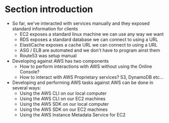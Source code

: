 # Section introduction

- So far, we've interacted with services manually and they exposed standard information for clients
    - EC2 exposes a standard linux machine we can use any way we want
    - RDS exposes a standard database we can connect to using a URL
    - ElastiCache exposes a cache URL we can connect to using a URL
    - ASG / ELB are automated and we don't have to program ainst them
    - Route53 was setup manual
- Developing against AWS has two components
    - How to perform interactions with AWS without using the Online Console?
    - How to interact with AWS Proprietary services? S3, DynamoDB etc...
- Developing and performing AWS tasks against AWS can be done in several ways:
    - Using the AWS CLI on our local computer
    - Using the AWS CLI on our EC2 machines
    - Using the AWS SDK on our local computer
    - Using the AWS SDK on our EC2 machines
    - Using the AWS Instance Metadata Service for EC2